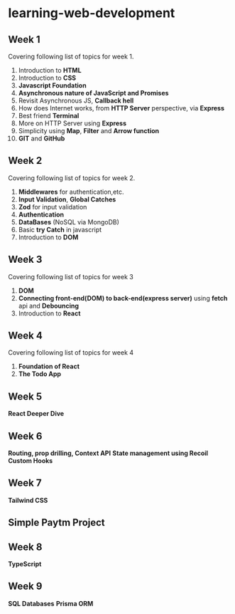 # learning-web-development

## Week 1
Covering following list of topics for week 1.
1. Introduction to **HTML**
2. Introduction to **CSS**
3. **Javascript Foundation**
4. **Asynchronous nature of JavaScript and Promises**
5. Revisit Asynchronous JS, **Callback hell**
6. How does Internet works, from **HTTP Server** perspective, via **Express**
7. Best friend **Terminal**
8. More on HTTP Server using **Express**
9. Simplicity using **Map**, **Filter** and **Arrow function**
10. **GIT** and **GitHub**

## Week 2
Covering following list of topics for week 2.
1. **Middlewares** for authentication,etc.
2. **Input Validation**, **Global Catches**
3. **Zod** for input validation
4. **Authentication**
5. **DataBases** (NoSQL via MongoDB)
6. Basic **try Catch** in javascript
6. Introduction to **DOM**

## Week 3
Covering following list of topics for week 3
1. **DOM**
2. **Connecting front-end(DOM) to back-end(express server)** using **fetch** api and **Debouncing**
3. Introduction to **React**

## Week 4
Covering following list of topics for week 4
1. **Foundation of React**
2. **The Todo App** 

## Week 5
**React Deeper Dive**

## Week 6
**Routing, prop drilling, Context API**
**State management using Recoil**
**Custom Hooks**

## Week 7
**Tailwind CSS**

## Simple Paytm Project

## Week 8
**TypeScript**

## Week 9
**SQL Databases**
**Prisma ORM**
